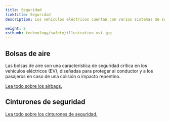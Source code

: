 ```yaml
---
title: Seguridad
linktitle: Seguridad
description: Los vehículos eléctricos cuentan con varios sistemas de seguridad para reducir el riesgo de daños en caso de accidente.

weight: 2
xsthumb: technology/safety/illustration_xst.jpg
---
```

<!-- markdownlint-disable MD033 -->

## Bolsas de aire

Las bolsas de aire son una característica de seguridad crítica en los vehículos eléctricos (EV), diseñadas para proteger al conductor y a los pasajeros en caso de una colisión o impacto repentino.

[Lea todo sobre los airbags.](airbags/)


## Cinturones de seguridad

[Lea todo sobre los cinturones de seguridad.](seatbelts/)
